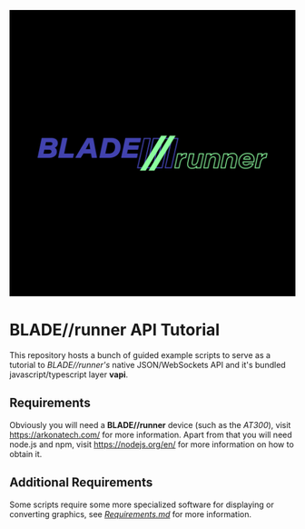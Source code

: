![BLADE//runner](.assets/br_logo.png)

# BLADE//runner API Tutorial
This repository hosts a bunch of guided example scripts to serve as a tutorial to *BLADE//runner's* native JSON/WebSockets API and it's bundled javascript/typescript layer **vapi**.

## Requirements 
Obviously you will need a **BLADE//runner** device (such as the *AT300*), visit https://arkonatech.com/ for more information.
Apart from that you will need node.js and npm, visit https://nodejs.org/en/ for more information on how to obtain it.

## Additional Requirements
Some scripts require some more specialized software for displaying or converting graphics, see [*Requirements.md*](requirements.md) for more information.
